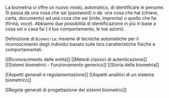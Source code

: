 La biometria ci offre un nuovo modo, automatico, di identificare le persone.
Si passa da una cosa che sai (password) o da  una cosa che hai (chiave, carta, documento) ad una cosa che sei (iride, impronta) o quello che fai (firma, voce).
Abbiamo due possibilità di identificazione in più in base a cosa sei o casa fai ( il tuo comportamento, le tue azioni).

Definizione di `Biometria`: insieme di tecniche automatiche per il riconoscimento degli individui basato sulle loro caratteristiche fisiche e comportamentali.

[[Riconoscimento delle entità]]
[[Metodi classici di autenticazione]]
[[Sistemi biometrici - Funzionamento generico]]
[[Storia della biometria]]

[[Aspetti generali e regolamentazione]]
[[Aspetti analitici di un sistema biometrico]]

[[Regole generali di progettazione dei sistemi biometrici]]